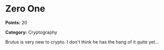 # Zero One

**Points:** 20

**Category:** Cryptography

Brutus is very new to crypto. I don't think he has the hang of it quite yet...
